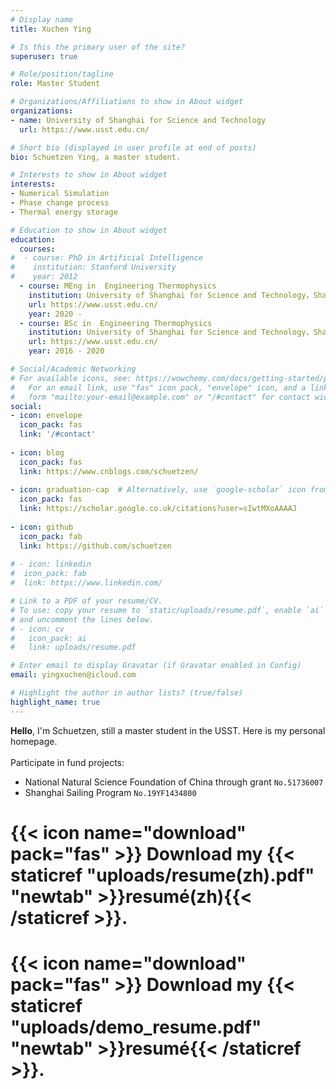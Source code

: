 ```yaml
---
# Display name
title: Xuchen Ying 

# Is this the primary user of the site?
superuser: true

# Role/position/tagline
role: Master Student

# Organizations/Affiliations to show in About widget
organizations:
- name: University of Shanghai for Science and Technology
  url: https://www.usst.edu.cn/

# Short bio (displayed in user profile at end of posts)
bio: Schuetzen Ying, a master student.

# Interests to show in About widget
interests:
- Numerical Simulation
- Phase change process
- Thermal energy storage

# Education to show in About widget
education:
  courses:
#  - course: PhD in Artificial Intelligence
#    institution: Stanford University
#    year: 2012
  - course: MEng in  Engineering Thermophysics
    institution: University of Shanghai for Science and Technology，Shanghai，CN
    url: https://www.usst.edu.cn/
    year: 2020 - 
  - course: BSc in  Engineering Thermophysics
    institution: University of Shanghai for Science and Technology，Shanghai，CN
    url: https://www.usst.edu.cn/
    year: 2016 - 2020

# Social/Academic Networking
# For available icons, see: https://wowchemy.com/docs/getting-started/page-builder/#icons
#   For an email link, use "fas" icon pack, "envelope" icon, and a link in the
#   form "mailto:your-email@example.com" or "/#contact" for contact widget.
social:
- icon: envelope
  icon_pack: fas
  link: '/#contact'
  
- icon: blog
  icon_pack: fas
  link: https://www.cnblogs.com/schuetzen/
  
- icon: graduation-cap  # Alternatively, use `google-scholar` icon from `ai` icon pack
  icon_pack: fas
  link: https://scholar.google.co.uk/citations?user=sIwtMXoAAAAJ
  
- icon: github
  icon_pack: fab
  link: https://github.com/schuetzen
  
# - icon: linkedin
#  icon_pack: fab
#  link: https://www.linkedin.com/

# Link to a PDF of your resume/CV.
# To use: copy your resume to `static/uploads/resume.pdf`, enable `ai` icons in `params.toml`, 
# and uncomment the lines below.
# - icon: cv
#   icon_pack: ai
#   link: uploads/resume.pdf

# Enter email to display Gravatar (if Gravatar enabled in Config)
email: yingxuchen@icloud.com

# Highlight the author in author lists? (true/false)
highlight_name: true
---
```


**Hello**, I'm Schuetzen, still a master student in the USST. Here is my personal homepage.\
\
Participate in fund projects:
* National Natural Science Foundation of China through grant `No.51736007`
* Shanghai Sailing Program `No.19YF1434800`

# {{< icon name="download" pack="fas" >}} Download my {{< staticref "uploads/resume(zh).pdf" "newtab" >}}resumé(zh){{< /staticref >}}.
# {{< icon name="download" pack="fas" >}} Download my {{< staticref "uploads/demo_resume.pdf" "newtab" >}}resumé{{< /staticref >}}.


